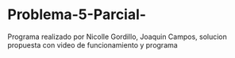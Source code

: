 # Problema-5-Parcial-
Programa realizado por Nicolle Gordillo, Joaquin Campos, solucion propuesta con video de funcionamiento y programa
